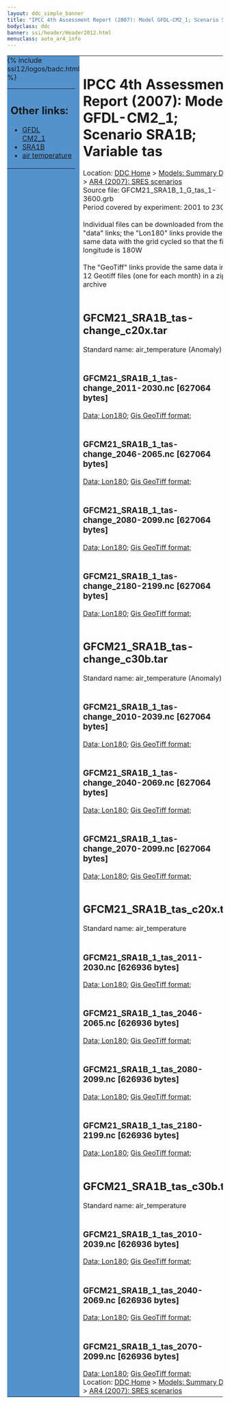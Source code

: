 ```yaml
---
layout: ddc_simple_banner
title: "IPCC 4th Assessment Report (2007): Model GFDL-CM2_1; Scenario SRA1B; Variable tas"
bodyclass: ddc
banner: ssi/header/Header2012.html
menuclass: auto_ar4_info
---
```



<table width="100%" border="0" cellspacing="0" cellpadding="0" style="border-collapse: collapse;">
<tr style="margin:0;padding:0;border:0;">
<td style="margin:0;padding:0;border:0;height:1pt;width:150pt;background:#5492CD;" valign="top" >

<div id="lh-col2" class="auto_ar4_info">
<table class="menumain" bgcolor="#5492CD" cellspacing="0" width="100%" border="0">
<tr><td>
<h2> Other links:</h2>
<ul>
<li><a href="/auto/ar4/model-GFDL-CM2_1.html">GFDL<br/>CM2_1</a></li>
<li><a href="/auto/ar4/scenario-SRA1B.html">SRA1B</a></li>
<li><a href="/auto/ar4/var-air_temperature.html">air temperature</a></li>
</ul>
</td></tr>
{% include ssi12/logos/badc.html %}
</table>
</div>
</td>
<td><h1>IPCC 4th Assessment Report (2007): Model GFDL-CM2_1; Scenario SRA1B; Variable tas</h1>

<!-- Breadcrumb1 -->
<div id="breadcrumb1" align="left">
Location: <a href="/index.html">DDC Home</a> > <a href="/sim/gcm_clim/">Models: Summary Data</a>
> <a href="/sim/gcm_clim/SRES_AR4/index.html">AR4 (2007): SRES scenarios</a>
</div>
<!-- End of Breadcrumb1 -->Source file: GFCM21_SRA1B_1_G_tas_1-3600.grb
<br/>
Period covered by experiment: 2001 to 2300<br/>
<br/>Individual files can be downloaded from the "data" links; the "Lon180" links provide the same data
         with the grid cycled so that the first longitude is 180W<br/>
<br/>The "GeoTiff" links provide the same data in 12 Geotiff files (one for each month)
          in a zip archive<br/>
<br/><h2>GFCM21_SRA1B_tas-change_c20x.tar</h2>
Standard name: air_temperature (Anomaly)<br>
<br/><h3>GFCM21_SRA1B_1_tas-change_2011-2030.nc [627064 bytes]</h3>
<a href="http://apps.ipcc-data.org/cgi-bin/downl/ar4_nc/tas/GFCM21_SRA1B_1_tas-change_2011-2030.nc">Data; </a><a href="http://apps.ipcc-data.org/cgi-bin/downl/ar4_nc/tas/GFCM21_SRA1B_1_tas-change_2011-2030.cyto180.nc"> Lon180</a>; <a href="/cgi-bin/downl/ar4_tif/tas/GFCM21_SRA1B_1_tas-change_2011-2030.zip">Gis GeoTiff format; </a><br/>
<br/><h3>GFCM21_SRA1B_1_tas-change_2046-2065.nc [627064 bytes]</h3>
<a href="http://apps.ipcc-data.org/cgi-bin/downl/ar4_nc/tas/GFCM21_SRA1B_1_tas-change_2046-2065.nc">Data; </a><a href="http://apps.ipcc-data.org/cgi-bin/downl/ar4_nc/tas/GFCM21_SRA1B_1_tas-change_2046-2065.cyto180.nc"> Lon180</a>; <a href="/cgi-bin/downl/ar4_tif/tas/GFCM21_SRA1B_1_tas-change_2046-2065.zip">Gis GeoTiff format; </a><br/>
<br/><h3>GFCM21_SRA1B_1_tas-change_2080-2099.nc [627064 bytes]</h3>
<a href="http://apps.ipcc-data.org/cgi-bin/downl/ar4_nc/tas/GFCM21_SRA1B_1_tas-change_2080-2099.nc">Data; </a><a href="http://apps.ipcc-data.org/cgi-bin/downl/ar4_nc/tas/GFCM21_SRA1B_1_tas-change_2080-2099.cyto180.nc"> Lon180</a>; <a href="/cgi-bin/downl/ar4_tif/tas/GFCM21_SRA1B_1_tas-change_2080-2099.zip">Gis GeoTiff format; </a><br/>
<br/><h3>GFCM21_SRA1B_1_tas-change_2180-2199.nc [627064 bytes]</h3>
<a href="http://apps.ipcc-data.org/cgi-bin/downl/ar4_nc/tas/GFCM21_SRA1B_1_tas-change_2180-2199.nc">Data; </a><a href="http://apps.ipcc-data.org/cgi-bin/downl/ar4_nc/tas/GFCM21_SRA1B_1_tas-change_2180-2199.cyto180.nc"> Lon180</a>; <a href="/cgi-bin/downl/ar4_tif/tas/GFCM21_SRA1B_1_tas-change_2180-2199.zip">Gis GeoTiff format; </a><br/>
<br/><h2>GFCM21_SRA1B_tas-change_c30b.tar</h2>
Standard name: air_temperature (Anomaly)<br>
<br/><h3>GFCM21_SRA1B_1_tas-change_2010-2039.nc [627064 bytes]</h3>
<a href="http://apps.ipcc-data.org/cgi-bin/downl/ar4_nc/tas/GFCM21_SRA1B_1_tas-change_2010-2039.nc">Data; </a><a href="http://apps.ipcc-data.org/cgi-bin/downl/ar4_nc/tas/GFCM21_SRA1B_1_tas-change_2010-2039.cyto180.nc"> Lon180</a>; <a href="/cgi-bin/downl/ar4_tif/tas/GFCM21_SRA1B_1_tas-change_2010-2039.zip">Gis GeoTiff format; </a><br/>
<br/><h3>GFCM21_SRA1B_1_tas-change_2040-2069.nc [627064 bytes]</h3>
<a href="http://apps.ipcc-data.org/cgi-bin/downl/ar4_nc/tas/GFCM21_SRA1B_1_tas-change_2040-2069.nc">Data; </a><a href="http://apps.ipcc-data.org/cgi-bin/downl/ar4_nc/tas/GFCM21_SRA1B_1_tas-change_2040-2069.cyto180.nc"> Lon180</a>; <a href="/cgi-bin/downl/ar4_tif/tas/GFCM21_SRA1B_1_tas-change_2040-2069.zip">Gis GeoTiff format; </a><br/>
<br/><h3>GFCM21_SRA1B_1_tas-change_2070-2099.nc [627064 bytes]</h3>
<a href="http://apps.ipcc-data.org/cgi-bin/downl/ar4_nc/tas/GFCM21_SRA1B_1_tas-change_2070-2099.nc">Data; </a><a href="http://apps.ipcc-data.org/cgi-bin/downl/ar4_nc/tas/GFCM21_SRA1B_1_tas-change_2070-2099.cyto180.nc"> Lon180</a>; <a href="/cgi-bin/downl/ar4_tif/tas/GFCM21_SRA1B_1_tas-change_2070-2099.zip">Gis GeoTiff format; </a><br/>
<br/><h2>GFCM21_SRA1B_tas_c20x.tar</h2>
Standard name: air_temperature<br>
<br/><h3>GFCM21_SRA1B_1_tas_2011-2030.nc [626936 bytes]</h3>
<a href="http://apps.ipcc-data.org/cgi-bin/downl/ar4_nc/tas/GFCM21_SRA1B_1_tas_2011-2030.nc">Data; </a><a href="http://apps.ipcc-data.org/cgi-bin/downl/ar4_nc/tas/GFCM21_SRA1B_1_tas_2011-2030.cyto180.nc"> Lon180</a>; <a href="/cgi-bin/downl/ar4_tif/tas/GFCM21_SRA1B_1_tas_2011-2030.zip">Gis GeoTiff format; </a><br/>
<br/><h3>GFCM21_SRA1B_1_tas_2046-2065.nc [626936 bytes]</h3>
<a href="http://apps.ipcc-data.org/cgi-bin/downl/ar4_nc/tas/GFCM21_SRA1B_1_tas_2046-2065.nc">Data; </a><a href="http://apps.ipcc-data.org/cgi-bin/downl/ar4_nc/tas/GFCM21_SRA1B_1_tas_2046-2065.cyto180.nc"> Lon180</a>; <a href="/cgi-bin/downl/ar4_tif/tas/GFCM21_SRA1B_1_tas_2046-2065.zip">Gis GeoTiff format; </a><br/>
<br/><h3>GFCM21_SRA1B_1_tas_2080-2099.nc [626936 bytes]</h3>
<a href="http://apps.ipcc-data.org/cgi-bin/downl/ar4_nc/tas/GFCM21_SRA1B_1_tas_2080-2099.nc">Data; </a><a href="http://apps.ipcc-data.org/cgi-bin/downl/ar4_nc/tas/GFCM21_SRA1B_1_tas_2080-2099.cyto180.nc"> Lon180</a>; <a href="/cgi-bin/downl/ar4_tif/tas/GFCM21_SRA1B_1_tas_2080-2099.zip">Gis GeoTiff format; </a><br/>
<br/><h3>GFCM21_SRA1B_1_tas_2180-2199.nc [626936 bytes]</h3>
<a href="http://apps.ipcc-data.org/cgi-bin/downl/ar4_nc/tas/GFCM21_SRA1B_1_tas_2180-2199.nc">Data; </a><a href="http://apps.ipcc-data.org/cgi-bin/downl/ar4_nc/tas/GFCM21_SRA1B_1_tas_2180-2199.cyto180.nc"> Lon180</a>; <a href="/cgi-bin/downl/ar4_tif/tas/GFCM21_SRA1B_1_tas_2180-2199.zip">Gis GeoTiff format; </a><br/>
<br/><h2>GFCM21_SRA1B_tas_c30b.tar</h2>
Standard name: air_temperature<br>
<br/><h3>GFCM21_SRA1B_1_tas_2010-2039.nc [626936 bytes]</h3>
<a href="http://apps.ipcc-data.org/cgi-bin/downl/ar4_nc/tas/GFCM21_SRA1B_1_tas_2010-2039.nc">Data; </a><a href="http://apps.ipcc-data.org/cgi-bin/downl/ar4_nc/tas/GFCM21_SRA1B_1_tas_2010-2039.cyto180.nc"> Lon180</a>; <a href="/cgi-bin/downl/ar4_tif/tas/GFCM21_SRA1B_1_tas_2010-2039.zip">Gis GeoTiff format; </a><br/>
<br/><h3>GFCM21_SRA1B_1_tas_2040-2069.nc [626936 bytes]</h3>
<a href="http://apps.ipcc-data.org/cgi-bin/downl/ar4_nc/tas/GFCM21_SRA1B_1_tas_2040-2069.nc">Data; </a><a href="http://apps.ipcc-data.org/cgi-bin/downl/ar4_nc/tas/GFCM21_SRA1B_1_tas_2040-2069.cyto180.nc"> Lon180</a>; <a href="/cgi-bin/downl/ar4_tif/tas/GFCM21_SRA1B_1_tas_2040-2069.zip">Gis GeoTiff format; </a><br/>
<br/><h3>GFCM21_SRA1B_1_tas_2070-2099.nc [626936 bytes]</h3>
<a href="http://apps.ipcc-data.org/cgi-bin/downl/ar4_nc/tas/GFCM21_SRA1B_1_tas_2070-2099.nc">Data; </a><a href="http://apps.ipcc-data.org/cgi-bin/downl/ar4_nc/tas/GFCM21_SRA1B_1_tas_2070-2099.cyto180.nc"> Lon180</a>; <a href="/cgi-bin/downl/ar4_tif/tas/GFCM21_SRA1B_1_tas_2070-2099.zip">Gis GeoTiff format; </a><br/>
<!-- Breadcrumb2 -->
<div id="breadcrumb2" align="left">
Location: <a href="/index.html">DDC Home</a> > <a href="/sim/gcm_clim/">Models: Summary Data</a>
> <a href="/sim/gcm_clim/SRES_AR4/index.html">AR4 (2007): SRES scenarios</a>
</div>
<!-- End of Breadcrumb2 --></td></tr></table>
